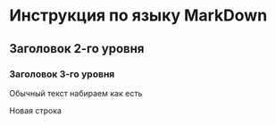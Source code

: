 # Инструкция по языку MarkDown

## Заголовок 2-го уровня
### Заголовок 3-го уровня

Обычный текст набираем как есть

Новая строка 